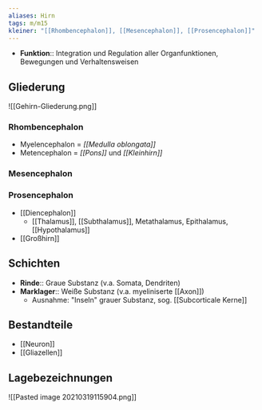 ```yaml
---
aliases: Hirn
tags: m/m15
kleiner: "[[Rhombencephalon]], [[Mesencephalon]], [[Prosencephalon]]"
---
```

- **Funktion**:: Integration und Regulation aller Organfunktionen, Bewegungen und Verhaltensweisen

## Gliederung
![[Gehirn-Gliederung.png]]

### Rhombencephalon
- Myelencephalon = *[[Medulla oblongata]]*
- Metencephalon = *[[Pons]]* und *[[Kleinhirn]]*
### Mesencephalon
### Prosencephalon
- [[Diencephalon]]
	- [[Thalamus]], [[Subthalamus]], Metathalamus, Epithalamus, [[Hypothalamus]]
- [[Großhirn]]

## Schichten
- **Rinde**:: Graue Substanz (v.a. Somata, Dendriten)
- **Marklager**:: Weiße Substanz (v.a. myeliniserte [[Axon]])
	- Ausnahme: "Inseln" grauer Substanz, sog. [[Subcorticale Kerne]]

## Bestandteile
- [[Neuron]]
- [[Gliazellen]]

## Lagebezeichnungen
![[Pasted image 20210319115904.png]]